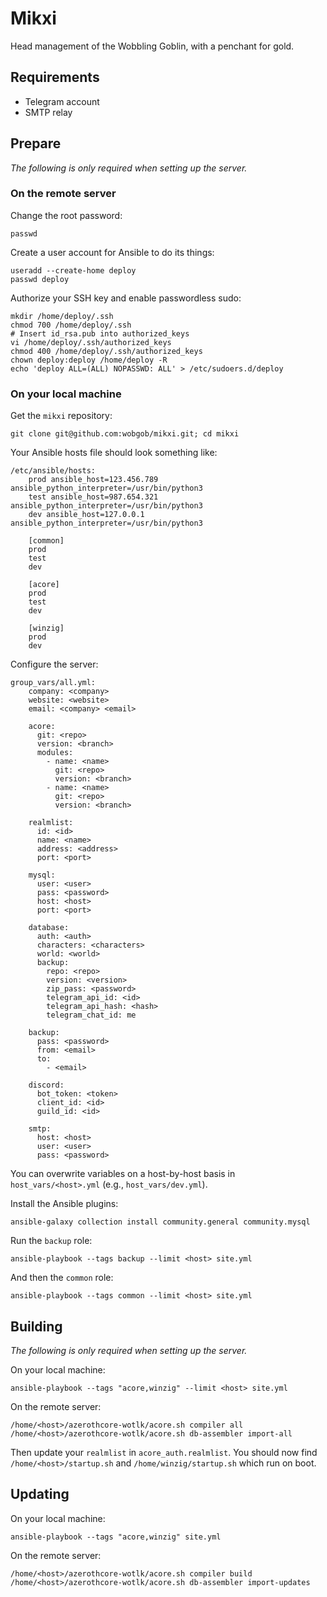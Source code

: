 # Mikxi
Head management of the Wobbling Goblin, with a penchant for gold.

## Requirements
* Telegram account
* SMTP relay

## Prepare
*The following is only required when setting up the server.*

### On the remote server
Change the root password:

```
passwd
```

Create a user account for Ansible to do its things:

```
useradd --create-home deploy
passwd deploy
```

Authorize your SSH key and enable passwordless sudo:

```
mkdir /home/deploy/.ssh
chmod 700 /home/deploy/.ssh
# Insert id_rsa.pub into authorized_keys
vi /home/deploy/.ssh/authorized_keys
chmod 400 /home/deploy/.ssh/authorized_keys
chown deploy:deploy /home/deploy -R
echo 'deploy ALL=(ALL) NOPASSWD: ALL' > /etc/sudoers.d/deploy
```

### On your local machine
Get the `mikxi` repository:

```
git clone git@github.com:wobgob/mikxi.git; cd mikxi
```

Your Ansible hosts file should look something like:

```
/etc/ansible/hosts:
    prod ansible_host=123.456.789 ansible_python_interpreter=/usr/bin/python3
    test ansible_host=987.654.321 ansible_python_interpreter=/usr/bin/python3
    dev ansible_host=127.0.0.1 ansible_python_interpreter=/usr/bin/python3

    [common]
    prod
    test
    dev

    [acore]
    prod
    test
    dev

    [winzig]
    prod
    dev
```

Configure the server:

```
group_vars/all.yml:
    company: <company>
    website: <website>
    email: <company> <email>

    acore:
      git: <repo>
      version: <branch>
      modules:
        - name: <name>
          git: <repo>
          version: <branch>
        - name: <name>
          git: <repo>
          version: <branch>

    realmlist:
      id: <id>
      name: <name>
      address: <address>
      port: <port>

    mysql:
      user: <user>
      pass: <password>
      host: <host>
      port: <port>

    database:
      auth: <auth>
      characters: <characters>
      world: <world>
      backup:
        repo: <repo>
        version: <version>
        zip_pass: <password>
        telegram_api_id: <id>
        telegram_api_hash: <hash>
        telegram_chat_id: me

    backup:
      pass: <password>
      from: <email>
      to:
        - <email>

    discord:
      bot_token: <token>
      client_id: <id>
      guild_id: <id>

    smtp:
      host: <host>
      user: <user>
      pass: <password>
```

You can overwrite variables on a host-by-host basis in `host_vars/<host>.yml` (e.g., `host_vars/dev.yml`).

Install the Ansible plugins:

```
ansible-galaxy collection install community.general community.mysql
```

Run the `backup` role:

```
ansible-playbook --tags backup --limit <host> site.yml
```

And then the `common` role:

```
ansible-playbook --tags common --limit <host> site.yml
```

## Building
*The following is only required when setting up the server.*

On your local machine:

```
ansible-playbook --tags "acore,winzig" --limit <host> site.yml
```

On the remote server:

```
/home/<host>/azerothcore-wotlk/acore.sh compiler all
/home/<host>/azerothcore-wotlk/acore.sh db-assembler import-all
```

Then update your `realmlist` in `acore_auth.realmlist`. You should now find `/home/<host>/startup.sh` and `/home/winzig/startup.sh` which run on boot.

## Updating
On your local machine:

```
ansible-playbook --tags "acore,winzig" site.yml
```

On the remote server:

```
/home/<host>/azerothcore-wotlk/acore.sh compiler build
/home/<host>/azerothcore-wotlk/acore.sh db-assembler import-updates
```